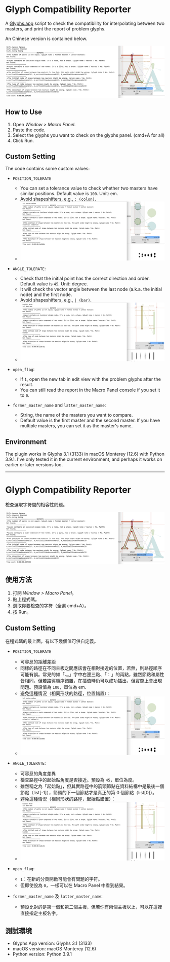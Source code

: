 # Glyph Compatibility Reporter

A [Glyphs.app](https://glyphsapp.com/) script to check the compatibility for interpolating between two masters, and print the report of problem glyphs.

An Chinese version is contained below.

![](demo.png)

## How to Use

1. Open *Window > Macro Panel*.
2. Paste the code.
3. Select the glyphs you want to check on the glyphs panel. (cmd+A for all)
4. Click Run.

## Custom Setting

The code contains some custom values:

- `POSITION_TOLERATE`
  - You can set a tolerance value to check whether two masters have similar positions. Default value is `100`. Unit: em.
  - Avoid shapeshifters, e.g., `: (colon)`.
  - ![](colon.png)

- `ANGLE_TOLERATE`: 
  - Check that the initial point has the correct direction and order. Default value is `45`. Unit: degree.
  - It will check the vector angle between the last node (a.k.a. the initial node) and the first node.
  - Avoid shapeshifters, e.g., `| (bar)`.
  - ![](bar.png)

- `open_flag`: 
  - If `1`, open the new tab in edit view with the problem glyphs after the result.
  - You can still read the report in the Macro Panel console if you set it to `0`.

- `former_master_name` and `latter_master_name`:
  - String, the name of the masters you want to compare.
  - Default value is the first master and the second master. If you have multiple masters, you can set it as the master's name.
  
## Environment

The plugin works in Glyphs 3.1 (3133) in macOS Monterey (12.6) with Python 3.9.1. I've only tested it in the current environment, and perhaps it works on earlier or later versions too.

*** 


# Glyph Compatibility Reporter

檢查選取字符間的相容性問題。

![](demo.png)

## 使用方法

1. 打開 *Window > Macro Panel*。
2. 貼上程式碼。
3. 選取你要檢查的字符（全選 cmd+A）。
4. 按 Run。

## Custom Setting

在程式碼的最上面，有以下幾個值可供自定義。

- `POSITION_TOLERATE`
  - 可容忍的距離差距
  - 同樣的路徑在不同主板之間應該會在相對接近的位置，若無，則路徑順序可能有誤。常見的如「灬」字中右邊三點、「：」的兩點，雖然節點和屬性皆相同，但若路徑順序錯置，在插值時仍可以成功插出，但實際上會出現問題。預設值為 `100`，單位為 em.
  - 避免這種情況（相同形狀的路徑，位置錯置）：
  - ![](colon.png)

- `ANGLE_TOLERATE`: 
  - 可容忍的角度差異
  - 檢查路徑中的起始點角度是否接近。預設為 `45`，單位為度。
  - 雖然稱之為「起始點」，但其實路徑中的箭頭節點在資料結構中是最後一個節點（list[-1]），箭頭的下一個節點才是真正的第 0 個節點（list[0]）。
  - 避免這種情況（相同形狀的路徑，起始點錯置）：
  - ![](bar.png)

- `open_flag`: 
  - `1`：在新的分頁開啟可能會有問題的字符。
  - 但即使設為 `0`，一樣可以在 Macro Panel 中看到結果。

- `former_master_name` 及 `latter_master_name`:
  - 預設比對的是第一個和第二個主板，但若你有兩個主板以上，可以在這裡直接指定主板名字。
  

## 測試環境

- Glyphs App version: Glyphs 3.1 (3133)
- macOS version: macOS Monterey (12.6)
- Python version: Python 3.9.1
